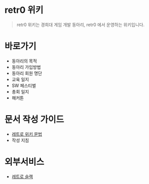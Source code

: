 <!-- TITLE: Home -->
<!-- SUBTITLE: retr0 위키의 프론트 페이지 입니다. -->

# retr0 위키

> retr0 위키는 경희대 게임 개발 동아리, retr0 에서 운영하는 위키입니다.

# 바로가기
* 동아리의 목적
* 동아리 가입방법
* 동아리 회원 명단
* 교육 일지
* SW 페스티벌
* 총회 일지
* 해커톤

# 문서 작성 가이드
* [레트로 위키 문법](/위키-문법)
* 작성 지침

# 외부서비스
* [레트로 슬랙](https://retr0.slack.com/)